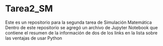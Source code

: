 # Tarea2_SM
Este es un repositorio para la segunda tarea de Simulación Matemática 
Dentro de este repositorio se agregó un archivo de Jupyter Notebook que contiene el resumen de la información de dos de los links en la lista sobre las ventajas de usar Python
